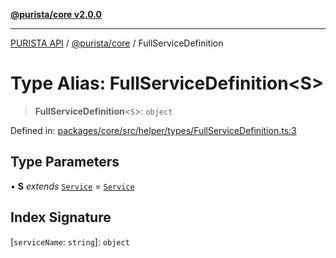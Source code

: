 [**@purista/core v2.0.0**](../README.md)

***

[PURISTA API](../../../packages.md) / [@purista/core](../README.md) / FullServiceDefinition

# Type Alias: FullServiceDefinition\<S\>

> **FullServiceDefinition**\<`S`\>: `object`

Defined in: [packages/core/src/helper/types/FullServiceDefinition.ts:3](https://github.com/puristajs/purista/blob/master/packages/core/src/helper/types/FullServiceDefinition.ts#L3)

## Type Parameters

• **S** *extends* [`Service`](../classes/Service.md) = [`Service`](../classes/Service.md)

## Index Signature

\[`serviceName`: `string`\]: `object`
